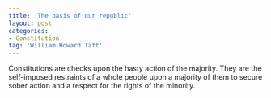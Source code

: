 ```yaml
---
title: 'The basis of our republic'
layout: post
categories:
- Constitution
tag: 'William Howard Taft'
---
```


Constitutions are checks upon the hasty action of the majority. They are the self-imposed restraints of a whole people upon a majority of them to secure sober action and a respect for the rights of the minority.